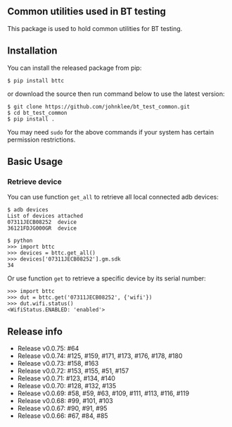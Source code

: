## Common utilities used in BT testing
This package is used to hold common utilities for BT testing.

## Installation
You can install the released package from pip:

```shell
$ pip install bttc
```

or download the source then run command below to use the latest version:

```shell
$ git clone https://github.com/johnklee/bt_test_common.git
$ cd bt_test_common
$ pip install .
```

You may need `sudo` for the above commands if your system has certain permission restrictions.

## Basic Usage

### Retrieve device
You can use function `get_all` to retrieve all local connected adb devices:

```shell
$ adb devices
List of devices attached
07311JECB08252  device
36121FDJG000GR  device

$ python
>>> import bttc
>>> devices = bttc.get_all()
>>> devices['07311JECB08252'].gm.sdk
34
```

Or use function `get` to retrieve a specific device by its serial number:

```shell
>>> import bttc
>>> dut = bttc.get('07311JECB08252', {'wifi'})
>>> dut.wifi.status()
<WifiStatus.ENABLED: 'enabled'>
```

## Release info
* Release v0.0.75: #64
* Release v0.0.74: #125, #159, #171, #173, #176, #178, #180
* Release v0.0.73: #158, #163
* Release v0.0.72: #153, #155, #51, #157
* Release v0.0.71: #123, #134, #140
* Release v0.0.70: #128, #132, #135
* Release v0.0.69: #58, #59, #63, #109, #111, #113, #116, #119
* Release v0.0.68: #99, #101, #103
* Release v0.0.67: #90, #91, #95
* Release v0.0.66: #67, #84, #85
